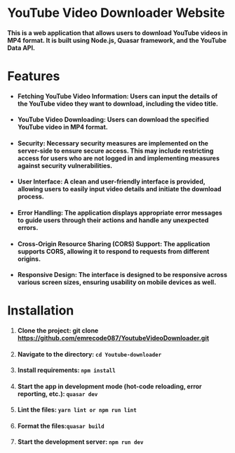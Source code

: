 # YouTube Video Downloader Website
#### This is a web application that allows users to download YouTube videos in MP4 format. It is built using Node.js, Quasar framework, and the YouTube Data API.

# Features
- #### Fetching YouTube Video Information: Users can input the details of the YouTube video they want to download, including the video title.
- #### YouTube Video Downloading: Users can download the specified YouTube video in MP4 format.
- #### Security: Necessary security measures are implemented on the server-side to ensure secure access. This may include restricting access for users who are not logged in and implementing measures against security vulnerabilities.
- #### User Interface: A clean and user-friendly interface is provided, allowing users to easily input video details and initiate the download process.
- #### Error Handling: The application displays appropriate error messages to guide users through their actions and handle any unexpected errors.
- #### Cross-Origin Resource Sharing (CORS) Support: The application supports CORS, allowing it to respond to requests from different origins.
- #### Responsive Design: The interface is designed to be responsive across various screen sizes, ensuring usability on mobile devices as well.

# Installation
1. #### Clone the project: git clone https://github.com/emrecode087/YoutubeVideoDownloader.git
2. #### Navigate to the directory: `cd Youtube-downloader`
3. #### Install requirements: `npm install`
4. #### Start the app in development mode (hot-code reloading, error reporting, etc.): `quasar dev`
5. #### Lint the files: `yarn lint or npm run lint`
6. #### Format the files:`quasar build`
7. #### Start the development server: `npm run dev`
